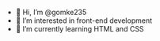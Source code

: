 - 👋 Hi, I’m @gomke235
- 👀 I’m interested in front-end development
- 🌱 I’m currently learning HTML and CSS

<!---
gomke235/gomke235 is a ✨ special ✨ repository because its `README.md` (this file) appears on your GitHub profile.
You can click the Preview link to take a look at your changes.
--->
